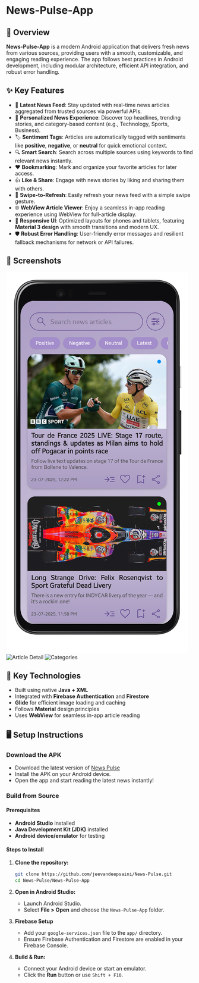 # News-Pulse-App

## 🚀 Overview
**News-Pulse-App** is a modern Android application that delivers fresh news from various sources, providing users with a smooth, customizable, and engaging reading experience. The app follows best practices in Android development, including modular architecture, efficient API integration, and robust error handling.

## ✨ Key Features
- 📰 **Latest News Feed**: Stay updated with real-time news articles aggregated from trusted sources via powerful APIs.
- 🧠 **Personalized News Experience**: Discover top headlines, trending stories, and category-based content (e.g., Technology, Sports, Business).
- 🏷️ **Sentiment Tags**: Articles are automatically tagged with sentiments like **positive**, **negative**, or **neutral** for quick emotional context.
- 🔍 **Smart Search**: Search across multiple sources using keywords to find relevant news instantly.
- ❤️ **Bookmarking**: Mark and organize your favorite articles for later access.
- 👍 **Like & Share**: Engage with news stories by liking and sharing them with others.
- 🔄 **Swipe-to-Refresh**: Easily refresh your news feed with a simple swipe gesture.
- 🌐 **WebView Article Viewer**: Enjoy a seamless in-app reading experience using WebView for full-article display.
- 📱 **Responsive UI**: Optimized layouts for phones and tablets, featuring **Material 3 design** with smooth transitions and modern UX.
- 🛡️ **Robust Error Handling**: User-friendly error messages and resilient fallback mechanisms for network or API failures.

## 📸 Screenshots

![Home Screen](screenshots/home.png)
![Article Detail](screenshots/article_detail.png)
![Categories](screenshots/categories.png)

## 🧰 Key Technologies

- Built using native **Java + XML**
- Integrated with **Firebase Authentication** and **Firestore**
- **Glide** for efficient image loading and caching
- Follows **Material** design principles
- Uses **WebView** for seamless in-app article reading

## 🖥️ Setup Instructions

### Download the APK
   - Download the latest version of [News Pulse](https://github.com/jeevandeepsaini)
   - Install the APK on your Android device.
   - Open the app and start reading the latest news instantly!

### Build from Source

#### Prerequisites
   - **Android Studio** installed
   - **Java Development Kit (JDK)** installed
   - **Android device/emulator** for testing
  
#### Steps to Install

   1. **Clone the repository:**
       ```sh
       git clone https://github.com/jeevandeepsaini/News-Pulse.git
       cd News-Pulse/News-Pulse-App
       ```
   2. **Open in Android Studio:**
       - Launch Android Studio.
       - Select **File > Open** and choose the `News-Pulse-App` folder.
         
   2. **Firebase Setup**
       - Add your `google-services.json` file to the `app/` directory.
       - Ensure Firebase Authentication and Firestore are enabled in your Firebase Console.
         
   3. **Build & Run:**
       - Connect your Android device or start an emulator.
       - Click the **Run** button or use `Shift + F10`.
